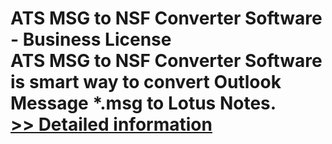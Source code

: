 # ATS MSG to NSF Converter Software - Business License<br />ATS MSG to NSF Converter Software is smart way to convert Outlook Message *.msg to Lotus Notes.<br />[>> Detailed information](https://secure.shareit.com/shareit/product.html?productid=300778892&affiliateid=200057808)